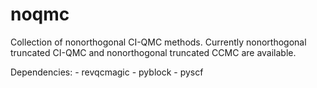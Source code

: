 # noqmc
Collection of nonorthogonal CI-QMC methods. Currently nonorthogonal truncated CI-QMC and nonorthogonal truncated CCMC are available.

Dependencies:
        - revqcmagic
        - pyblock
        - pyscf
